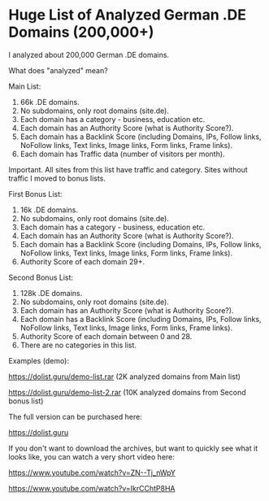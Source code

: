 # Huge List of Analyzed German .DE Domains (200,000+)

I analyzed about 200,000 German .DE domains. 

What does "analyzed" mean?

Main List:
1) 66k .DE domains.
2) No subdomains, only root domains (site.de).
3) Each domain has a category - business, education etc.
4) Each domain has an Authority Score (what is Authority Score?).
5) Each domain has a Backlink Score (including Domains, IPs, Follow links, NoFollow links, Text links, Image links, Form links, Frame links).
6) Each domain has Traffic data (number of visitors per month). 

Important. All sites from this list have traffic and category. Sites without traffic I moved to bonus lists.

First Bonus List:
1) 16k .DE domains.
2) No subdomains, only root domains (site.de).
3) Each domain has a category - business, education etc.
4) Each domain has an Authority Score (what is Authority Score?).
5) Each domain has a Backlink Score (including Domains, IPs, Follow links, NoFollow links, Text links, Image links, Form links, Frame links).
6) Authority Score of each domain 29+.

Second Bonus List:
1) 128k .DE domains.
2) No subdomains, only root domains (site.de).
3) Each domain has an Authority Score (what is Authority Score?).
4) Each domain has a Backlink Score (including Domains, IPs, Follow links, NoFollow links, Text links, Image links, Form links, Frame links).
5) Authority Score of each domain between 0 and 28.
6) There are no categories in this list.

Examples (demo):

https://dolist.guru/demo-list.rar (2K analyzed domains from Main list)

https://dolist.guru/demo-list-2.rar (10K analyzed domains from Second bonus list)

The full version can be purchased here:

https://dolist.guru

If you don't want to download the archives, but want to quickly see what it looks like, you can watch a very short video here:

https://www.youtube.com/watch?v=ZN--Tj_nWpY

https://www.youtube.com/watch?v=IkrCChtP8HA
